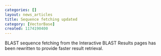 ```yaml
---
categories: []
layout: news_articles
title: Sequence fetching updated
category: [VectorBase]
created: 1174190400
---
```

BLAST sequence fetching from the Interactive BLAST Results pages has been rewritten to provide faster result retrieval. 
